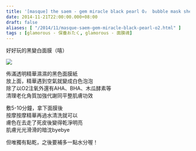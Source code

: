 ```yaml
---
title: '[masque] the saem - gem miracle black pearl O₂  bubble mask sheet'
date: 2014-11-21T22:00:00.000+08:00
draft: false
aliases: [ "/2014/11/masque-saem-gem-miracle-black-pearl-o2.html" ]
tags : [glamorous - 保養おたく, glamorous - 面膜魂]
---
```


好好玩的黑變白面膜（嘻）  

[![](https://4.bp.blogspot.com/-Gmrf_OMOP7w/XFbRBm7crUI/AAAAAAAAH4I/AAJlpfSaaoUaFuuArMNDU27NIr2Y0-9nACLcBGAs/s640/15642214147_7dd39758cf_z.jpg)](https://4.bp.blogspot.com/-Gmrf_OMOP7w/XFbRBm7crUI/AAAAAAAAH4I/AAJlpfSaaoUaFuuArMNDU27NIr2Y0-9nACLcBGAs/s1600/15642214147_7dd39758cf_z.jpg)

佈滿透明精華濕濕的黑色面膜紙  
放上面，精華遇到空氣就變成白色泡泡  
除了以O2注氧外還有AHA、BHA、木瓜酵素等  
清理老化角質加強代謝同平整肌膚功效  
  
敷5-10分鐘，拿下面膜後  
按摩按摩精華再過水清洗就可以  
膚色在去走了死皮後變得乾淨明亮  
肌膚光光滑滑的暗沈byebye  
  
但唯獨有點乾，之後要補多一點水分喔！